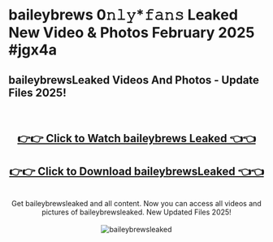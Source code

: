 # baileybrews 0𝚗𝚕𝚢*𝚏𝚊𝚗𝚜 Leaked New Video & Photos February 2025 #jgx4a

<h2>baileybrewsLeaked Videos And Photos - Update Files 2025!</h2>
<br>
<div align="center">
<h2><a href="https://mediaupload.pro?title=baileybrews&ref=11F" rel="nofollow">👉👉 Click to Watch baileybrews Leaked 👈👈</a></h2>
<h2><a href="https://mediaupload.pro?title=baileybrews&ref=11F" rel="nofollow">👉👉 Click to Download baileybrewsLeaked 👈👈</a></h2>
<br>
Get baileybrewsleaked and all content. Now you can access all videos and pictures of baileybrewsleaked. New Updated Files 2025!
<br>
<br>
<a href="https://mediaupload.pro?title=baileybrews&ref=11F" rel="nofollow" data-target="animated-image.originalLink"><img src="https://i.ibb.co/Gkj2r4b/banner.png" alt="baileybrewsleaked" style="max-width: 100%; display: inline-block;" data-target="animated-image.originalImage"></a>
</div>
<br>

